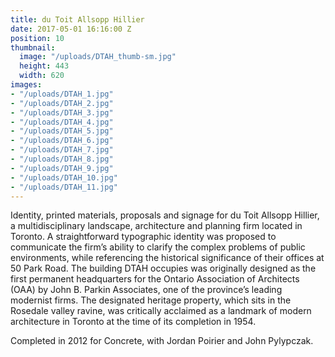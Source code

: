 ```yaml
---
title: du Toit Allsopp Hillier
date: 2017-05-01 16:16:00 Z
position: 10
thumbnail:
  image: "/uploads/DTAH_thumb-sm.jpg"
  height: 443
  width: 620
images:
- "/uploads/DTAH_1.jpg"
- "/uploads/DTAH_2.jpg"
- "/uploads/DTAH_3.jpg"
- "/uploads/DTAH_4.jpg"
- "/uploads/DTAH_5.jpg"
- "/uploads/DTAH_6.jpg"
- "/uploads/DTAH_7.jpg"
- "/uploads/DTAH_8.jpg"
- "/uploads/DTAH_9.jpg"
- "/uploads/DTAH_10.jpg"
- "/uploads/DTAH_11.jpg"
---
```


Identity, printed materials, proposals and signage for du Toit Allsopp Hillier, a multidisciplinary landscape, architecture and planning firm located in Toronto. A straightforward typographic identity was proposed to communicate the firm’s ability to clarify the complex problems of public environments, while referencing the historical significance of their offices at 50 Park Road. The building DTAH occupies was originally designed as the first permanent headquarters for the Ontario Association of Architects (OAA) by John B. Parkin Associates, one of the province’s leading modernist firms. The designated heritage property, which sits in the Rosedale valley ravine, was critically acclaimed as a landmark of modern architecture in Toronto at the time of its completion in 1954.

Completed in 2012 for Concrete, with Jordan Poirier and John Pylypczak.